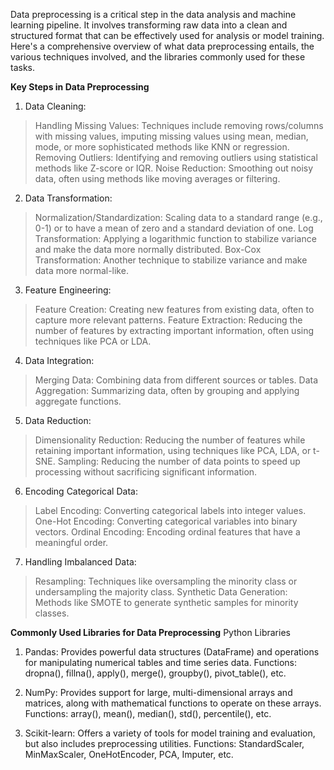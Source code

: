 Data preprocessing is a critical step in the data analysis and machine learning pipeline. It involves transforming raw data into a clean and structured format that can be effectively used for analysis or model training. Here's a comprehensive overview of what data preprocessing entails, the various techniques involved, and the libraries commonly used for these tasks.

**Key Steps in Data Preprocessing**
1. Data Cleaning:
  >Handling Missing Values: Techniques include removing rows/columns with missing values, imputing missing values using mean, median, mode, or more sophisticated methods like KNN or regression.
  >Removing Outliers: Identifying and removing outliers using statistical methods like Z-score or IQR.
  >Noise Reduction: Smoothing out noisy data, often using methods like moving averages or filtering.

2. Data Transformation:
  >Normalization/Standardization: Scaling data to a standard range (e.g., 0-1) or to have a mean of zero and a standard deviation of one.
  >Log Transformation: Applying a logarithmic function to stabilize variance and make the data more normally distributed.
  >Box-Cox Transformation: Another technique to stabilize variance and make data more normal-like.

3. Feature Engineering:
  >Feature Creation: Creating new features from existing data, often to capture more relevant patterns.
  >Feature Extraction: Reducing the number of features by extracting important information, often using techniques like PCA or LDA.

4. Data Integration:
  >Merging Data: Combining data from different sources or tables.
  >Data Aggregation: Summarizing data, often by grouping and applying aggregate functions.

5. Data Reduction:
  >Dimensionality Reduction: Reducing the number of features while retaining important information, using techniques like PCA, LDA, or t-SNE.
  >Sampling: Reducing the number of data points to speed up processing without sacrificing significant information.

6. Encoding Categorical Data:
  >Label Encoding: Converting categorical labels into integer values.
  >One-Hot Encoding: Converting categorical variables into binary vectors.
  >Ordinal Encoding: Encoding ordinal features that have a meaningful order.

7. Handling Imbalanced Data:
  >Resampling: Techniques like oversampling the minority class or undersampling the majority class.
  >Synthetic Data Generation: Methods like SMOTE to generate synthetic samples for minority classes.

**Commonly Used Libraries for Data Preprocessing**
Python Libraries

1. Pandas:
Provides powerful data structures (DataFrame) and operations for manipulating numerical tables and time series data.
Functions: dropna(), fillna(), apply(), merge(), groupby(), pivot_table(), etc.

2. NumPy:
Provides support for large, multi-dimensional arrays and matrices, along with mathematical functions to operate on these arrays.
Functions: array(), mean(), median(), std(), percentile(), etc.

3. Scikit-learn:
Offers a variety of tools for model training and evaluation, but also includes preprocessing utilities.
Functions: StandardScaler, MinMaxScaler, OneHotEncoder, PCA, Imputer, etc.
